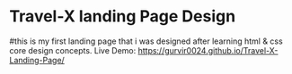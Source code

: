# Travel-X landing Page Design
#this is my first landing page that i was designed after learning html & css core design concepts. 
Live Demo: https://gurvir0024.github.io/Travel-X-Landing-Page/
